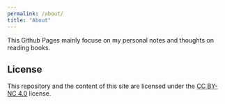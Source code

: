 ```yaml
---
permalink: /about/
title: "About"
---
```


This Github Pages mainly focuse on my personal notes and thoughts on reading books.

## License
This repository and the content of this site are licensed under the [CC BY-NC 4.0](LICENSE.md) license.
